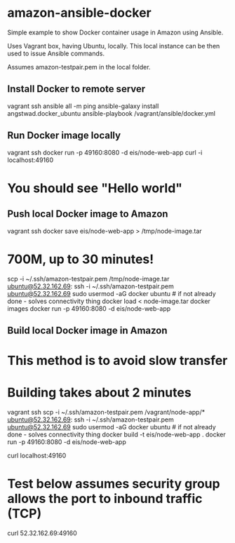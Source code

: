 amazon-ansible-docker
=====================

Simple example to show Docker container usage in Amazon
using Ansible.

Uses Vagrant box, having Ubuntu, locally. This local instance
can be then used to issue Ansible commands.

Assumes amazon-testpair.pem in the local folder.

Install Docker to remote server
--------------------------------

vagrant ssh
ansible all -m ping
ansible-galaxy install angstwad.docker_ubuntu
ansible-playbook /vagrant/ansible/docker.yml

Run Docker image locally
------------------------
vagrant ssh
docker run -p 49160:8080 -d eis/node-web-app
curl -i localhost:49160
# You should see "Hello world"

Push local Docker image to Amazon
---------------------------------

vagrant ssh
docker save eis/node-web-app > /tmp/node-image.tar
# 700M, up to 30 minutes!
scp -i ~/.ssh/amazon-testpair.pem /tmp/node-image.tar ubuntu@52.32.162.69:
ssh -i ~/.ssh/amazon-testpair.pem ubuntu@52.32.162.69
sudo usermod -aG docker ubuntu # if not already done - solves connectivity thing
docker load < node-image.tar
docker images
docker run -p 49160:8080 -d eis/node-web-app

Build local Docker image in Amazon
----------------------------------
# This method is to avoid slow transfer
# Building takes about 2 minutes

vagrant ssh
scp -i ~/.ssh/amazon-testpair.pem /vagrant/node-app/* ubuntu@52.32.162.69:
ssh -i ~/.ssh/amazon-testpair.pem ubuntu@52.32.162.69
sudo usermod -aG docker ubuntu # if not already done - solves connectivity thing
docker build -t eis/node-web-app .
docker run -p 49160:8080 -d eis/node-web-app

curl localhost:49160

# Test below assumes security group allows the port to inbound traffic (TCP)
curl 52.32.162.69:49160
